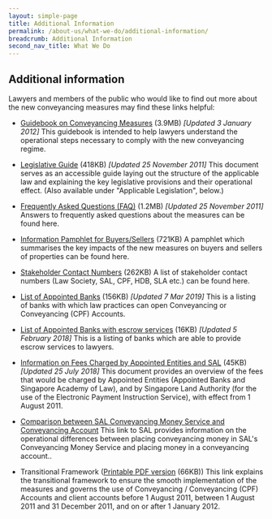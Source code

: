 ```yaml
---
layout: simple-page
title: Additional Information
permalink: /about-us/what-we-do/additional-information/
breadcrumb: Additional Information
second_nav_title: What We Do
---
```


Additional information
---

Lawyers and members of the public who would like to find out more about the new conveyancing measures may find these links helpful:

* <a href="/files/linkclick5d22.pdf/">Guidebook on Conveyancing Measures</a> (3.9MB) <i>[Updated 3 January 2012]</i>
This guidebook is intended to help lawyers understand the operational steps necessary to comply with the new conveyancing regime.
 
* <a href="/files/linkclickfe3c(2).pdf/">Legislative Guide</a> (418KB) <i>[Updated 25 November 2011]</i>
This document serves as an accessible guide laying out the structure of the applicable law and explaining the key legislative provisions and their operational effect. (Also available under "Applicable Legislation", below.)
 
* <a href="/files/linkclickefd3.pdf/">Frequently Asked Questions (FAQ)</a> (1.2MB) <i>[Updated 25 November 2011]</i>
Answers to frequently asked questions about the measures can be found here.

* <a href="/files/linkclick66dd.pdf/">Information Pamphlet for Buyers/Sellers</a> (721KB)
A pamphlet which summarises the key impacts of the new measures on buyers and sellers of properties can be found here.
 
* <a href="/files/linkclick998f.pdf/">Stakeholder Contact Numbers</a> (262KB)
A list of stakeholder contact numbers (Law Society, SAL, CPF, HDB, SLA etc.) can be found here.
 
* <a href="/files/Opening-of-Conveyancing-Accounts-and-Conveyancing-CPF-Accounts_20190307.pdf/">List of Appointed Banks</a> (156KB) <i>[Updated 7 Mar 2019]</i>
This is a listing of banks with which law practices can open Conveyancing or Conveyancing (CPF) Accounts.
 
* <a href="/files/AnnexB-AppointedBanksthatprovideescrowaccounts.pdf/">List of Appointed Banks with escrow services</a> (16KB) <i>[Updated 5 February 2018]</i>
This is a listing of banks which are able to provide escrow services to lawyers.
 
* <a href="/files/InformationonfeeschargedbyappointedbanksandSAL_20180725.pdf/">Information on Fees Charged by Appointed Entities and SAL</a> (45KB) <i>[Updated 25 July 2018]</i>
This document provides an overview of the fees that would be charged by Appointed Entities (Appointed Banks and Singapore Academy of Law), and by Singapore Land Authority (for the use of the Electronic Payment Instruction Service), with effect from 1 August 2011.
 
* <a href="#">Comparison between SAL Conveyancing Money Service and Conveyancing Account</a>
This link to SAL provides information on the operational differences between placing conveyancing money in SAL's Conveyancing Money Service and placing money in a conveyancing account..
 
* Transitional Framework (<a href="/files/linkclicka494.pdf/">Printable PDF version</a> (66KB))
This link explains the transitional framework to ensure the smooth implementation of the measures and governs the use of Conveyancing / Conveyancing (CPF) Accounts and client accounts before 1 August 2011, between 1 August 2011 and 31 December 2011, and on or after 1 January 2012.
